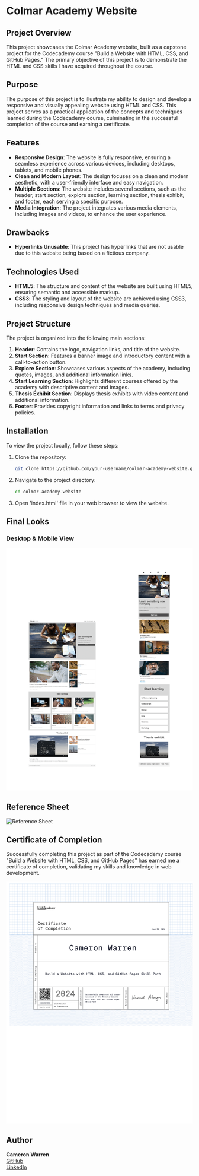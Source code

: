 # Colmar Academy Website

## Project Overview

This project showcases the Colmar Academy website, built as a capstone project for the Codecademy course "Build a Website with HTML, CSS, and GitHub Pages." The primary objective of this project is to demonstrate the HTML and CSS skills I have acquired throughout the course.

## Purpose

The purpose of this project is to illustrate my ability to design and develop a responsive and visually appealing website using HTML and CSS. This project serves as a practical application of the concepts and techniques learned during the Codecademy course, culminating in the successful completion of the course and earning a certificate.

## Features

- **Responsive Design**: The website is fully responsive, ensuring a seamless experience across various devices, including desktops, tablets, and mobile phones.
- **Clean and Modern Layout**: The design focuses on a clean and modern aesthetic, with a user-friendly interface and easy navigation.
- **Multiple Sections**: The website includes several sections, such as the header, start section, explore section, learning section, thesis exhibit, and footer, each serving a specific purpose.
- **Media Integration**: The project integrates various media elements, including images and videos, to enhance the user experience.

## Drawbacks

- **Hyperlinks Unusable**: This project has hyperlinks that are not usable due to this website being based on a fictious company.
  
## Technologies Used

- **HTML5**: The structure and content of the website are built using HTML5, ensuring semantic and accessible markup.
- **CSS3**: The styling and layout of the website are achieved using CSS3, including responsive design techniques and media queries.

## Project Structure

The project is organized into the following main sections:

1. **Header**: Contains the logo, navigation links, and title of the website.
2. **Start Section**: Features a banner image and introductory content with a call-to-action button.
3. **Explore Section**: Showcases various aspects of the academy, including quotes, images, and additional information links.
4. **Start Learning Section**: Highlights different courses offered by the academy with descriptive content and images.
5. **Thesis Exhibit Section**: Displays thesis exhibits with video content and additional information.
6. **Footer**: Provides copyright information and links to terms and privacy policies.

## Installation

To view the project locally, follow these steps:

1. Clone the repository:
   ```sh
   git clone https://github.com/your-username/colmar-academy-website.git
   ```
2. Navigate to the project directory:
   ```sh
   cd colmar-academy-website
   ```
3. Open 'index.html' file in your web browser to view the website.
   
## Final Looks

### Desktop & Mobile View

![Both Views](images/both-views.png)

## Reference Sheet

![Reference Sheet](images/colmar-academy-spec.png) 

## Certificate of Completion

Successfully completing this project as part of the Codecademy course "Build a Website with HTML, CSS, and GitHub Pages" has earned me a certificate of completion, validating my skills and knowledge in web development.

![Codecademy Certificate](images/HTMLCERT-1.png) 

## Author

**Cameron Warren**  
[GitHub](https://github.com/cwarre33)  
[LinkedIn]([https://www.linkedin.com/in/your-linkedin-profile](https://www.linkedin.com/in/cameron-warren-73a0192b2/))


   
   
   
